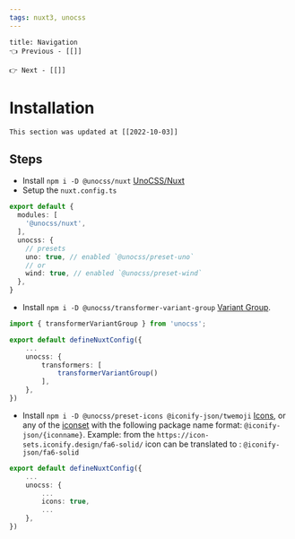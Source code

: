 ```yaml
---
tags: nuxt3, unocss
---
```


```ad-example
title: Navigation
👈 Previous - [[]]

👉 Next - [[]]
```

# Installation
```ad-important
This section was updated at [[2022-10-03]]
```
## Steps
- Install `npm i -D @unocss/nuxt`  [UnoCSS/Nuxt](https://github.com/unocss/unocss/tree/main/packages/nuxt)
- Setup the `nuxt.config.ts`
```ts
export default {
  modules: [
	'@unocss/nuxt',
  ],
  unocss: {
	// presets
	uno: true, // enabled `@unocss/preset-uno`
	// or
	wind: true, // enabled `@unocss/preset-wind`
  },
}
```
- Install `npm i -D @unocss/transformer-variant-group` [Variant Group](https://github.com/unocss/unocss/tree/main/packages/transformer-variant-group).
```ts
import { transformerVariantGroup } from 'unocss';

export default defineNuxtConfig({
	...
	unocss: {
		transformers: [
			transformerVariantGroup()
		],
	},
})
```
- Install `npm i -D @unocss/preset-icons @iconify-json/twemoji`  [Icons](https://github.com/unocss/unocss/tree/main/packages/preset-icons), or any of the [iconset](https://icon-sets.iconify.design/) with the following package name format: `@iconify-json/{iconname}`. Example: from the  `https://icon-sets.iconify.design/fa6-solid/` icon can be translated to : `@iconify-json/fa6-solid`
```ts
export default defineNuxtConfig({
	...
	unocss: {
		...
		icons: true,
		...
	},
})
```
